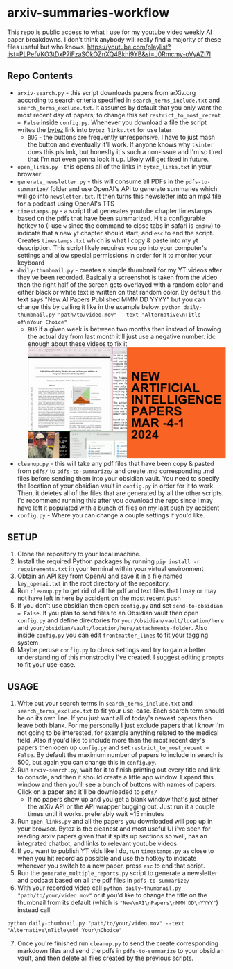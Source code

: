 # arxiv-summaries-workflow

This repo is public access to what I use for my youtube video weekly AI paper breakdowns. I don't think anybody will really find a majority of these files useful but who knows. 
https://youtube.com/playlist?list=PLPefVKO3tDxP7iFzaSOkOZnXQ4Bkhi9YB&si=J0Rmcmy-oVyAZI7I



## Repo Contents

- `arxiv-search.py` - this script downloads papers from arXiv.org according to search criteria specified in `search_terms_include.txt` and `search_terms_exclude.txt`. It assumes by default that you only want the most recent day of papers; to change this set `restrict_to_most_recent = False` inside `config.py`. Whenever you download a file the script writes the [bytez](bytez.com) link into `bytez_links.txt` for use later
    - `BUG` - the buttons are frequently unresponsive. I have to just mash the button and eventually it'll work. If anyone knows why `tkinter` does this pls lmk, but honeslty it's such a non-issue and I'm so tired that I'm not even gonna look it up. Likely will get fixed in future.
- `open_links.py` - this opens all of the links in `bytez_links.txt` in your browser
- `generate_newsletter.py` - this will consume all PDFs in the `pdfs-to-summarize/` folder and use OpenAI's API to generate summaries which will go into `newsletter.txt`. It then turns this newsletter into an mp3 file for a podcast using OpenAI's TTS
- `timestamps.py` - a script that generates youtube chapter timestamps based on the pdfs that have been summarized. Hit a configurable hotkey to (I use `w` since the command to close tabs in safari is `cmd+w`) to indicate that a new yt chapter should start, and `esc` to end the script. Creates `timestamps.txt` which is what I copy & paste into my yt description. This script likely requires you go into your computer's settings and allow special permissions in order for it to monitor your keyboard
- `daily-thumbnail.py` - creates a simple thumbnail for my YT videos after they've been recorded. Basically a screenshot is taken from the video then the right half of the screen gets overlayed with a random color and either black or white text is written on that random color. By default the text says "New AI Papers Published MMM DD YYYY" but you can change this by calling it like in the example below.
    `python daily-thumbnail.py "path/to/video.mov" --text "Alternative\nTitle of\nYour Choice"`
    - `BUG` if a given week is between two months then instead of knowing the actual day from last month it'll just use a negative number. idc enough about these videos to fix it
![image failed to load](./output_image.jpg)
- `cleanup.py` - this will take any pdf files that have been copy & pasted from `pdfs/` to `pdfs-to-summarize/` and create .md corresponding .md files before sending them into your obsidian vault. You need to specify the location of your obsidian vault in `config.py` in order for it to work. Then, it deletes all of the files that are generated by all the other scripts. I'd recommend running this after you download the repo since I may have left it populated with a bunch of files on my last push by accident
- `config.py` - Where you can change a couple settings if you'd like. 

## SETUP

1. Clone the repository to your local machine.
2. Install the required Python packages by running `pip install -r requirements.txt` in your terminal within your virtual environment
3. Obtain an API key from OpenAI and save it in a file named `key_openai.txt` in the root directory of the repository.
4. Run `cleanup.py` to get rid of all the pdf and text files that I may or may not have left in here by accident on the most recent push
5. If you don't use obsidian then open `config.py` and set `send-to-obsidian = False`. If you plan to send files to an Obsidian vault then open `config.py` and define directories for `your/obsidian/vault/location/here` and `your/obsidian/vault/location/here/attachments-folder`. Also inside `config.py` you can edit `frontmatter_lines` to fit your tagging system
6. Maybe peruse `config.py` to check settings and try to gain a better understanding of this monstrocity I've created. I suggest editing `prompts` to fit your use-case.

## USAGE

1. Write out your search terms in `search_terms_include.txt` and `search_terms_exclude.txt` to fit your use-case. Each search term should be on its own line. If you just want all of today's newest papers then leave both blank. For me personally I just exclude papers that I know I'm not going to be interested, for example anything related to the medical field. Also if you'd like to include more than the most recent day's papers then open up `config.py` and set `restrict_to_most_recent = False`. By default the maximum number of papers to include in search is 500, but again you can change this in `config.py`.
2. Run `arxiv-search.py`, wait for it to finish printing out every title and link to console, and then it should create a little app window. Expand this window and then you'll see a bunch of buttons with names of papers. Click on a paper and it'll be downloaded to `pdfs/`
    - If no papers show up and you get a blank window that's just either the arXiv API or the API wrapper bugging out. Just run it a couple times until it works. preferably wait ~15 minutes 
3. Run `open_links.py` and all the papers you downloaded will pop up in your browser. Bytez is the cleanest and most useful UI i've seen for reading arxiv papers given that it splits up sections so well, has an integrated chatbot, and links to relevant youtube videos
4. If you want to publish YT vids like I do, run `timestamps.py` as close to when you hit record as possible and use the hotkey to indicate whenever you switch to a new paper. press `esc` to end that script. 
5. Run the `generate_multiple_reports.py` script to generate a newsletter and podcast based on all the pdf files in `pdfs-to-summarize/`
6. With your recorded video call `python daily-thumbnail.py "path/to/your/video.mov"` or if you'd like to change the title on the thumbnail from its default (which is `"New\nAI\nPapers\nMMM DD\nYYYY"`) instead call 
```
python daily-thumbnail.py "path/to/your/video.mov" --text "Alternative\nTitle\nOf Your\nChoice"
``` 
7. Once you're finished run `cleanup.py` to send the create corresponding markdown files and send the pdfs in `pdfs-to-summarize` to your obsidian vault, and then delete all files created by the previous scripts.